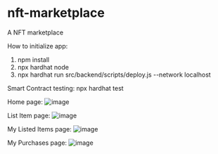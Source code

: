 # nft-marketplace
A NFT marketplace

How to initialize app:
1. npm install
2. npx hardhat node
3. npx hardhat run src/backend/scripts/deploy.js --network localhost

Smart Contract testing:
npx hardhat test

Home page:
![image](https://user-images.githubusercontent.com/46835173/159652262-a0b23adb-aa0c-43cd-8439-7317e8396eb0.png)

List Item page:
![image](https://user-images.githubusercontent.com/46835173/159652447-7e35f7bf-1645-4cb6-abc7-f1050e89016c.png)

My Listed Items page:
![image](https://user-images.githubusercontent.com/46835173/159652652-3c4bda6f-7a88-4f60-b3bf-3611a7cd7ba6.png)

My Purchases page:
![image](https://user-images.githubusercontent.com/46835173/159652968-38aaa822-f139-4586-b09f-2a97d881aa40.png)



